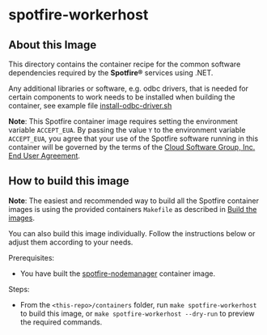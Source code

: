 # spotfire-workerhost

## About this Image

This directory contains the container recipe for the common software dependencies required by the **Spotfire®** services using .NET.

Any additional libraries or software, e.g. odbc drivers, that is needed for certain components to work needs to be installed when building the container, see example file [install-odbc-driver.sh](scripts/install-odbc-drivers.sh)

**Note**:  This Spotfire container image requires setting the environment variable `ACCEPT_EUA`.
By passing the value `Y` to the environment variable `ACCEPT_EUA`, you agree that your use of the Spotfire software running in this container will be governed by the terms of the [Cloud Software Group, Inc. End User Agreement](https://www.cloud.com/legal/terms).

## How to build this image

**Note**: The easiest and recommended way to build all the Spotfire container images is using the provided containers `Makefile` as described in [Build the images](../../README.md#build-the-images).

You can also build this image individually.
Follow the instructions below or adjust them according to your needs.

Prerequisites:
- You have built the [spotfire-nodemanager](../spotfire-nodemanager/README.md) container image.

Steps:
- From the `<this-repo>/containers` folder, run `make spotfire-workerhost` to build this image, or `make spotfire-workerhost --dry-run` to preview the required commands.
